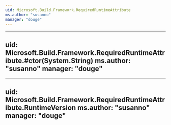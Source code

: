```yaml
---
uid: Microsoft.Build.Framework.RequiredRuntimeAttribute
ms.author: "susanno"
manager: "douge"
---
```


---
uid: Microsoft.Build.Framework.RequiredRuntimeAttribute.#ctor(System.String)
ms.author: "susanno"
manager: "douge"
---

---
uid: Microsoft.Build.Framework.RequiredRuntimeAttribute.RuntimeVersion
ms.author: "susanno"
manager: "douge"
---

